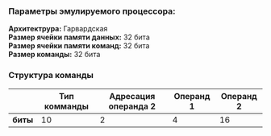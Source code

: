 ### Параметры эмулируемого процессора: 
**Архитектрура:** Гарвардская \
**Размер ячейки памяти данных:** 32 бита \
**Размер ячейки памяти команд:** 32 бита \
**Размер команды:** 32 бита

### Структура команды
|  | Тип комманды | Адресация операнда 2 | Операнд 1 | Операнд 2 |
|---|---|---|---| ---|
| **биты** | 10 | 2 | 4 | 16 |
